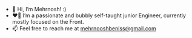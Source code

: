 - 👋 Hi, I’m Mehrnosh! :)
- ❤️‍🔥 I’m a passionate and bubbly self-taught junior Engineer, currently mostly focused on the Front.
- 📫 Feel free to reach me at mehrnooshbeniss@gmail.com

<!---
mehrbeniss/mehrbeniss is a ✨ special ✨ repository because its `README.md` (this file) appears on your GitHub profile.
You can click the Preview link to take a look at your changes.
--->
